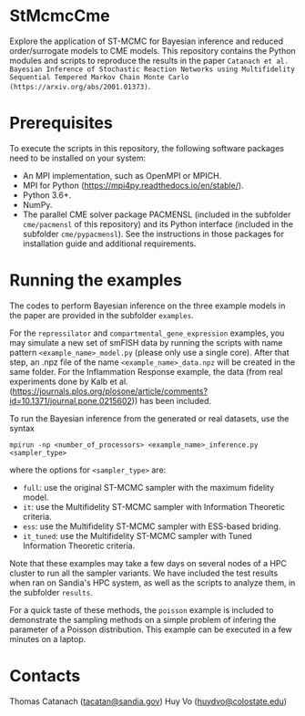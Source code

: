 # StMcmcCme

Explore the application of ST-MCMC for Bayesian inference and reduced order/surrogate models to CME models. This repository contains the Python modules and scripts to reproduce the results in the paper `Catanach et al. Bayesian Inference of Stochastic Reaction Networks using Multifidelity Sequential Tempered Markov Chain Monte Carlo (https://arxiv.org/abs/2001.01373)`.

# Prerequisites

To execute the scripts in this repository, the following software packages need to be installed on your system:

* An MPI implementation, such as OpenMPI or MPICH.
* MPI for Python (https://mpi4py.readthedocs.io/en/stable/).
* Python 3.6+.
* NumPy.
* The parallel CME solver package PACMENSL (included in the subfolder ```cme/pacmensl``` of this repository) and its Python interface (included in the subfolder ```cme/pypacmensl```). See the instructions in those packages for installation guide and additional requirements.

# Running the examples

The codes to perform Bayesian inference on the three example models in the paper are provided in the subfolder ```examples```. 

For the ```repressilator``` and ```compartmental_gene_expression``` examples, you may simulate a new set of smFISH data by running the scripts with name pattern ```<example_name>_model.py``` (please only use a single core). After that step, an .npz file of the name ```<example_name>_data.npz``` will be created in the same folder. For the Inflammation Response example, the data (from real experiments done by Kalb et al. (https://journals.plos.org/plosone/article/comments?id=10.1371/journal.pone.0215602)) has been included.

To run the Bayesian inference from the generated or real datasets, use the syntax
```
mpirun -np <number_of_processors> <example_name>_inference.py <sampler_type>
```
where the options for ```<sampler_type>``` are:
* ```full```: use the original ST-MCMC sampler with the maximum fidelity model.
* ```it```: use the Multifidelity ST-MCMC sampler with Information Theoretic criteria.
* ```ess```: use the Multifidelity ST-MCMC sampler with ESS-based briding.
* ```it_tuned```: use the Multifidelity ST-MCMC sampler with Tuned Information Theoretic criteria.

Note that these examples may take a few days on several nodes of a HPC cluster to run all the sampler variants. We have included the test results when ran on Sandia's HPC system, as well as the scripts to analyze them, in the subfolder ```results```.

For a quick taste of these methods, the ```poisson``` example is included to demonstrate the sampling methods on a simple problem of infering the parameter of a Poisson distribution. This example can be executed in a few minutes on a laptop.

# Contacts

Thomas Catanach (tacatan@sandia.gov)
Huy Vo (huydvo@colostate.edu)
